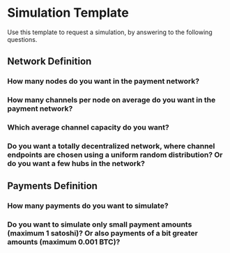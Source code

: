 # Simulation Template

Use this template to request a simulation, by answering to the following questions.

## Network Definition

### How many nodes do you want in the payment network?

### How many channels per node on average do you want in the payment network?

### Which average channel capacity do you want?

### Do you want a totally decentralized network, where channel endpoints are chosen using a uniform random distribution? Or do you want a few hubs in the network?

## Payments Definition

### How many payments do you want to simulate?

### Do you want to simulate only small payment amounts (maximum 1 satoshi)? Or also payments of a bit greater amounts (maximum 0.001 BTC)?
